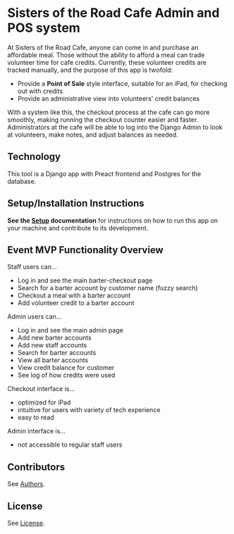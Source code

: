 # Sisters of the Road Cafe Admin and POS system

At Sisters of the Road Cafe, anyone can come in and purchase an affordable meal.
Those without the ability to afford a meal can trade volunteer time for cafe
credits. Currently, these volunteer credits are tracked manually, and the
purpose of this app is twofold:

- Provide a **Point of Sale** style interface, suitable for an iPad, for
  checking out with credits
- Provide an administrative view into volunteers' credit balances

With a system like this, the checkout process at the cafe can go more smoothly,
making running the checkout counter easier and faster. Administrators at the
cafe will be able to log into the Django Admin to look at volunteers, make
notes, and adjust balances as needed.

## Technology

This tool is a Django app with Preact frontend and Postgres for the database.

## Setup/Installation Instructions

**See the [Setup](SETUP_DOCUMENTATION/) documentation** for instructions on how to run this app on your machine
and contribute to its development.

## Event MVP Functionality Overview

Staff users can...

* Log in and see the main barter-checkout page
* Search for a barter account by customer name (fuzzy search)
* Checkout a meal with a barter account
* Add volunteer credit to a barter account

Admin users can...

* Log in and see the main admin page
* Add new barter accounts
* Add new staff accounts
* Search for barter accounts
* View all barter accounts
* View credit balance for customer
* See log of how credits were used

Checkout interface is...

* optimized for iPad
* intuitive for users with variety of tech experience
* easy to read

Admin interface is…

* not accessible to regular staff users

## Contributors

See [Authors](AUTHORS.md).

## License

See [License](LICENSE).
